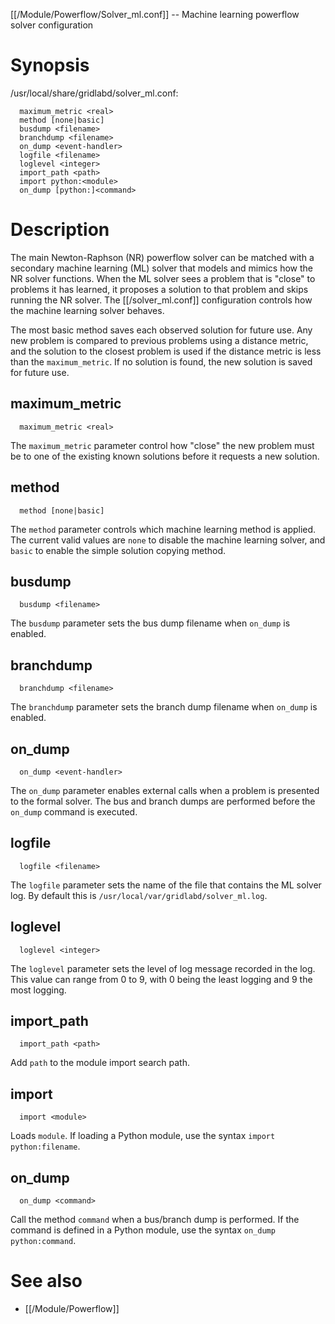 [[/Module/Powerflow/Solver_ml.conf]] -- Machine learning powerflow solver configuration

# Synopsis
/usr/local/share/gridlabd/solver_ml.conf:
~~~
  maximum_metric <real>
  method [none|basic]
  busdump <filename>
  branchdump <filename>
  on_dump <event-handler>
  logfile <filename>
  loglevel <integer>
  import_path <path>
  import python:<module>
  on_dump [python:]<command>
~~~

# Description

The main Newton-Raphson (NR) powerflow solver can be matched with a secondary machine learning (ML) solver that models and mimics how the NR solver functions.  When the ML solver sees a problem that is "close" to problems it has learned, it proposes a solution to that problem and skips running the NR solver. The [[/solver_ml.conf]] configuration controls how the machine learning solver behaves.

The most basic method saves each observed solution for future use.  Any new problem is compared to previous problems using a distance metric, and the solution to the closest problem is used if the distance metric is less than the `maximum_metric`.  If no solution is found, the new solution is saved for future use.

## maximum_metric

~~~
  maximum_metric <real>
~~~

The `maximum_metric` parameter control how "close" the new problem must be to one of the existing known solutions before it requests a new solution.

## method

~~~
  method [none|basic]
~~~

The `method` parameter controls which machine learning method is applied. The current valid values are `none` to disable the machine learning solver, and `basic` to enable the simple solution copying method.

## busdump

~~~
  busdump <filename>
~~~

The `busdump` parameter sets the bus dump filename when `on_dump` is enabled.

## branchdump

~~~
  branchdump <filename>
~~~

The `branchdump` parameter sets the branch dump filename when `on_dump` is enabled.

## on_dump

~~~
  on_dump <event-handler>
~~~

The `on_dump` parameter enables external calls when a problem is presented to the formal solver.  The bus and branch dumps are performed before the `on_dump` command is executed.

## logfile

~~~
  logfile <filename>
~~~

The `logfile` parameter sets the name of the file that contains the ML solver log.  By default this is `/usr/local/var/gridlabd/solver_ml.log`.

## loglevel

~~~
  loglevel <integer>
~~~

The `loglevel` parameter sets the level of log message recorded in the log.  This value can range from 0 to 9, with 0 being the least logging and 9 the most logging.

## import_path

~~~
  import_path <path>
~~~

Add `path` to the module import search path.

## import

~~~
  import <module>
~~~

Loads `module`.  If loading a Python module, use the syntax `import python:filename`.

## on_dump

~~~
  on_dump <command>
~~~

Call the method `command` when a bus/branch dump is performed. If the command is defined in a Python module, use the syntax `on_dump python:command`.
    
# See also

* [[/Module/Powerflow]]
